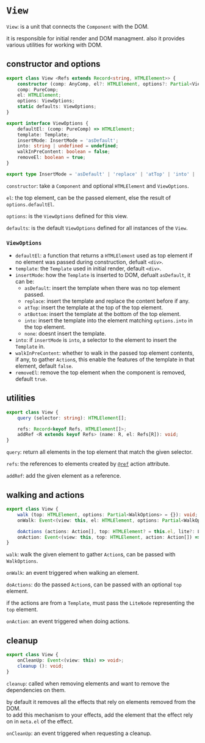 # `View`
`View`: is a unit that connects the `Component` with the DOM.

it is responsible for initial render and DOM managment. also it provides various utilities
for working with DOM.

## constructor and options
```typescript
export class View <Refs extends Record<string, HTMLElement>> {
	constructor (comp: AnyComp, el?: HTMLElement, options?: Partial<ViewOptions>);
	comp: PureComp;
	el: HTMLElement;
	options: ViewOptions;
	static defaults: ViewOptions;
}

export interface ViewOptions {
	defaultEl: (comp: PureComp) => HTMLElement;
	template: Template;
	insertMode: InsertMode = 'asDefault';
	into: string | undefined = undefined;
	walkInPreContent: boolean = false;
	removeEl: boolean = true;
}

export type InsertMode = 'asDefault' | 'replace' | 'atTop' | 'into' | 'atBottom' | 'none';
```
`constructor`: take a `Component` and optional `HTMLElement` and `ViewOptions`.

`el`: the top element, can be the passed element, else the result of `options.defaultEl`.

`options`: is the `ViewOptions` defined for this view.

`defaults`: is the default `ViewOptions` defined for all instances of the `View`.

### `ViewOptions`
- `defaultEl`: a function that returns a `HTMLElement` used as top element if no element was 
passed during construction, defualt `<div>`.
- `template`: the `Template` used in initial render, default `<div>`.
- `insertMode`: how the `Template` is inserted to DOM, defualt `asDefault`, it can be:
  - `asDefault`: insert the template when there was no top element passed.
  - `replace`: insert the template and replace the content before if any.
  - `atTop`: insert the template at the top of the top element.
  - `atBottom`: insert the template at the bottom of the top element.
  - `into`: insert the template into the element matching `options.into` in the top element.
  - `none`: doesnt insert the template.
- `into`: if `insertMode` is `into`, a selector to the element to insert the `Template` in.
- `walkInPreContent`: whether to walk in the passed top element contents, if any, to gather 
`Action`s, this enable the features of the template in that element, default `false`.
- `removeEl`: remove the top element when the component is removed, default `true`.

## utilities
```typescript
export class View {
	query (selector: string): HTMLElement[];

	refs: Record<keyof Refs, HTMLElement[]>;
	addRef <R extends keyof Refs> (name: R, el: Refs[R]): void;
}
```
`query`: return all elements in the top element that match the given selector.

`refs`: the references to elements created by [`@ref`](../comp-base.view/template.md#ref)
action attribute.

`addRef`: add the given element as a reference.

## walking and actions
```typescript
export class View {
	walk (top: HTMLElement, options: Partial<WalkOptions> = {}): void;
	onWalk: Event<(view: this, el: HTMLElement, options: Partial<WalkOptions>) => void>;

	doActions (actions: Action[], top: HTMLElement? = this.el, lite?: LiteNode): void;
	onAction: Event<(view: this, top: HTMLElement, action: Action[]) => void>;
}
```
`walk`: walk the given element to gather `Action`s, can be passed with `WalkOptions`.

`onWalk`: an event triggered when walking an element.

`doActions`: do the passed `Action`s, can be passed with an optional `top` element.

if the actions are from a `Template`, must pass the `LiteNode` representing the `top` element.

`onAction`: an event triggered when doing actions.

## cleanup
```typescript
export class View {
	onCleanUp: Event<(view: this) => void>;
	cleanup (): void;
}
```
`cleanup`: called when removing elements and want to remove the dependencies on them.

by default it removes all the effects that rely on elements removed from the DOM.   
to add this mechanism to your effects, add the element that the effect rely on in `meta.el` of 
the effect.

`onCleanUp`: an event triggered when requesting a cleanup.